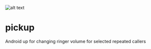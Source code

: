 ![alt text](https://github.com/sagilo/pickup/blob/master/graphics/logo_128x128.png)

# pickup
Android up for changing ringer volume for selected repeated callers
